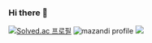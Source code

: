 ### Hi there 👋

[![Solved.ac 프로필](http://mazassumnida.wtf/api/v2/generate_badge?boj=goromon)](https://solved.ac/goromon)
![mazandi profile](http://mazandi.herokuapp.com/api?handle=goromon&theme=warm)
<img src="http://mazandi.herokuapp.com/api?handle=goromon&theme=warm"/>
